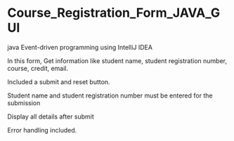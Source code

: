 # Course_Registration_Form_JAVA_GUI

java Event-driven programming using IntelliJ IDEA 

In this form,
Get information like student name, student  registration number,  course, credit, email. 

Included a submit and reset button.

Student name and student registration number must be entered for the submission

Display all details after submit

Error handling included.
